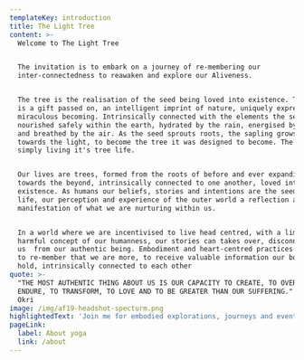 ```yaml
---
templateKey: introduction
title: The Light Tree
content: >-
  Welcome to The Light Tree 


  The invitation is to embark on a journey of re-membering our
  inter-connectedness to reawaken and explore our Aliveness.


  The tree is the realisation of the seed being loved into existence. The seed
  is a gift passed on, an intelligent imprint of nature, uniquely expressed, a
  miraculous becoming. Intrinsically connected with the elements the seed grows,
  nourished safely within the earth, hydrated by the rain, energised by the sun
  and breathed by the air. As the seed sprouts roots, the sapling grows ever
  towards the light, to become the tree it was designed to become. The tree is
  simply living it's tree life.


  Our lives are trees, formed from the roots of before and ever expanding
  towards the beyond, intrinsically connected to one another, loved into
  existence. As humans our beliefs, stories and intentions are the seeds of our
  life, our perception and experience of the outer world a reflection and
  manifestation of what we are nurturing within us. 


  In a world where we are incentivised to live head centred, with a limiting and
  harmful concept of our humanness, our stories can takes over, disconnecting
  us  from our authentic being. Embodiment and heart-centred practices invite us
  to re-member that we are more, to receive valuable information our bodies
  hold, intrinsically connected to each other
quote: >-
  "THE MOST AUTHENTIC THING ABOUT US IS OUR CAPACITY TO CREATE, TO OVERCOME, TO
  ENDURE, TO TRANSFORM, TO LOVE AND TO BE GREATER THAN OUR SUFFERING." - Ben
  Okri
image: /img/af19-headshot-specturm.png
highlightedText: 'Join me for embodied explorations, journeys and events.'
pageLink:
  label: About yoga
  link: /about
---
```


